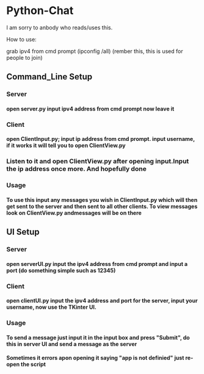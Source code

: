 # Python-Chat
I am sorry to anbody who reads/uses this.

How to use:

grab ipv4 from cmd prompt (ipconfig /all) (rember this, this is used for people to join)

## __Command_Line Setup__

### __Server__

#### open server.py input ipv4 address from cmd prompt now leave it

### __Client__

#### open ClientInput.py; input ip address from cmd prompt. input username, if it works it will tell you to open ClientView.py

### Listen to it and open ClientView.py **after** opening input.Input the ip address once more. And hopefully done

### __Usage__

#### To use this input any messages you wish in ClientInput.py which will then get sent to the server and then sent to all other clients. To view messages look on ClientView.py andmessages will be on there

## __UI Setup__

### __Server__

#### open serverUI.py input the ipv4 address from cmd prompt and input a port (do something simple such as 12345)

### __Client__

#### open clientUI.py input the ipv4 address and port for the server, input your username, now use the TKinter UI.

### __Usage__

#### To send a message just input it in the input box and press "Submit", do this in server UI and send a message as the server

#### Sometimes it errors apon opening it saying "app is not definied" just re-open the script
